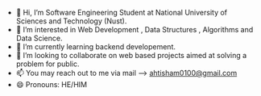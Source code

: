- 👋 Hi, I’m Software Engineering Student at National University of Sciences and Technology (Nust).
- 👀 I’m interested in Web Development , Data Structures , Algorithms and Data Science.
- 🌱 I’m currently learning backend developement.
- 💞️ I’m looking to collaborate on web based projects aimed at solving a problem for public. 
- 📫 You may reach out to me via mail --> <mail> ahtisham0100@gmail.com </mail>
- 😄 Pronouns: HE/HIM

<!---
ahtisham0100/ahtisham0100 is a ✨ special ✨ repository because its `README.md` (this file) appears on your GitHub profile.
You can click the Preview link to take a look at your changes.
--->
